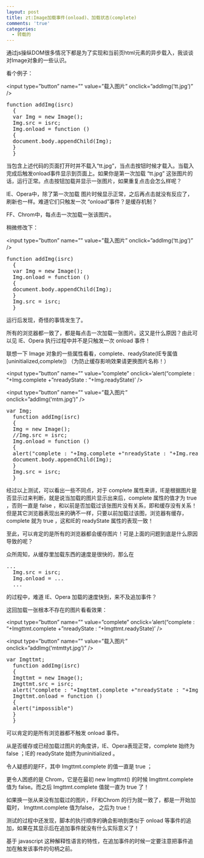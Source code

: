 ```yaml
---
layout: post
title: zt:Image加载事件(onload)、加载状态(complete)
comments: 'true'
categories:
  - 转载的
---
```

通过js操纵DOM很多情况下都是为了实现和当前页html元素的异步载入，我谈谈对Image对象的一些认识。

看个例子：

<input type=&#8221;button&#8221; name=&#8221;" value=&#8221;载入图片&#8221; onclick=&#8221;addImg(&#8216;tt.jpg&#8217;)&#8221; />

<pre>function addImg(isrc) 
  { 
  var Img = new Image(); 
  Img.src = isrc; 
  Img.onload = function () 
  { 
  document.body.appendChild(Img); 
  } 
  } 
</pre>

当包含上述代码的页面打开时并不载入“tt.jpg”，当点击按钮时候才载入。当载入完成后触发onload事件显示到页面上。如果你是第一次加载 “tt.jpg&#8221; 这张图片的话，运行正常。点击按钮加载并显示一张图片，如果重复点击会怎么样呢？

IE、Opera中，除了第一次加载 图片时候显示正常，之后再点击就没有反应了，刷新也一样。难道它们只触发一次 “onload”事件？是缓存机制？

FF、Chrom中，每点击一次加载一张该图片。

稍微修改下：

<input type=&#8221;button&#8221; name=&#8221;" value=&#8221;载入图片&#8221; onclick=&#8221;addImg(&#8216;tt.jpg&#8217;)&#8221; />

<pre>function addImg(isrc) 
  { 
  var Img = new Image(); 
  Img.onload = function () 
  { 
  document.body.appendChild(Img); 
  } 
  Img.src = isrc; 
  } 
</pre>

运行后发现，奇怪的事情发生了。

所有的浏览器都一致了，都是每点击一次加载一张图片。这又是什么原因？由此可以见 IE、Opera 执行过程中并不是只触发一次 onload 事件！

联想一下 Image 对象的一些属性看看，complete、readyState(IE专属值[uninitialized,complete]) （为防止缓存影响效果请更换图片名称！）

<input type=&#8221;button&#8221; name=&#8221;" value=&#8221;complete&#8221; onclick=&#8217;alert(&#8220;complete : &#8220;+Img.complete +&#8221;nreadyState : &#8220;+Img.readyState)&#8217; />

<input type=&#8221;button&#8221; name=&#8221;" value=&#8221;载入图片&#8221; onclick=&#8221;addImg(&#8216;mtm.jpg&#8217;)&#8221; />

<pre>var Img; 
  function addImg(isrc) 
  { 
  Img = new Image(); 
  //Img.src = isrc; 
  Img.onload = function () 
  { 
  alert("complete : "+Img.complete +"nreadyState : "+Img.readyState) 
  document.body.appendChild(Img); 
  } 
  Img.src = isrc; 
  } 
</pre>

经过以上测试，可以看出一些不同点，对于 complete 属性来讲，IE是根据图片是否显示过来判断，就是说当加载的图片显示出来后，complete 属性的值才为 true ，否则一直是 false ，和以前是否加载过该张图片没有关系，即和缓存没有关系！但是其它浏览器表现出来的确不一样，只要以前加载过该图，浏览器有缓存，complete 就为 true ，这和IE的 readyState 属性的表现一致！

至此，可以肯定的是所有的浏览器都会缓存图片！可是上面的问题到底是什么原因导致的呢？

众所周知，从缓存里加载东西的速度是很快的，那么在

<pre>... 
  Img.src = isrc; 
  Img.onload = ... 
  ... 
</pre>

的过程中，难道 IE、Opera 加载的速度快到，来不及追加事件？

这回加载一张根本不存在的图片看看效果：

<input type=&#8221;button&#8221; name=&#8221;" value=&#8221;complete&#8221; onclick=&#8217;alert(&#8220;complete : &#8220;+Imgttmt.complete +&#8221;nreadyState : &#8220;+Imgttmt.readyState)&#8217; />

<input type=&#8221;button&#8221; name=&#8221;" value=&#8221;载入图片&#8221; onclick=&#8221;addImg(&#8216;mtmttyt.jpg&#8217;)&#8221; />

<pre>var Imgttmt; 
  function addImg(isrc) 
  { 
  Imgttmt = new Image(); 
  Imgttmt.src = isrc; 
  alert("complete : "+Imgttmt.complete +"nreadyState : "+Imgttmt.readyState) 
  Imgttmt.onload = function () 
  { 
  alert("impossible") 
  } 
  } 
</pre>

可以肯定的是所有浏览器都不触发 onload 事件。

从是否缓存或已经加载过图片的角度讲，IE、Opera表现正常，complete 始终为 false ；IE的 readyState 始终为uninitialized 。

令人疑惑的是FF，其中 Imgttmt.complete 的值一直是 true ；

更令人困惑的是 Chrom，它是在最初 new Imgttmt() 的时候 Imgttmt.complete 值为 false。而之后 Imgttmt.complete 值就一直为 true 了！

如果换一张从来没有加载过的图片，FF和Chrom 的行为就一致了，都是一开始加载时， Imgttmt.complete 值为false， 之后为 true！

测试的过程中还发现，脚本的执行顺序的确会影响到类似于 onload 等事件的追加，如果在其显示后在追加事件就没有什么实际意义了！

基于 javascript 这种解释性语言的特性，在追加事件的时候一定要注意把事件追加在触发该事件的句柄之前。